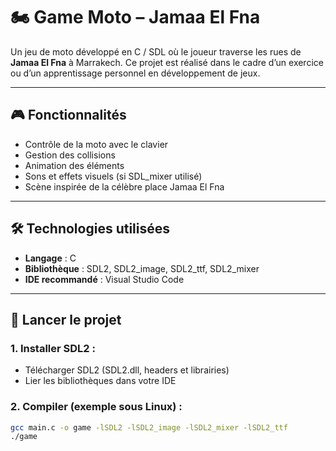 # 🏍️ Game Moto – Jamaa El Fna

Un jeu de moto développé en C / SDL où le joueur traverse les rues de **Jamaa El Fna** à Marrakech. Ce projet est réalisé dans le cadre d’un exercice ou d’un apprentissage personnel en développement de jeux.

---

## 🎮 Fonctionnalités

- Contrôle de la moto avec le clavier  
- Gestion des collisions  
- Animation des éléments  
- Sons et effets visuels (si SDL_mixer utilisé)  
- Scène inspirée de la célèbre place Jamaa El Fna  

---

## 🛠️ Technologies utilisées

- **Langage** : C  
- **Bibliothèque** : SDL2, SDL2_image, SDL2_ttf, SDL2_mixer  
- **IDE recommandé** : Visual Studio Code  

---

## 🚀 Lancer le projet

### 1. Installer SDL2 :  
- Télécharger SDL2 (SDL2.dll, headers et librairies)  
- Lier les bibliothèques dans votre IDE  

### 2. Compiler (exemple sous Linux) :  
```bash
gcc main.c -o game -lSDL2 -lSDL2_image -lSDL2_mixer -lSDL2_ttf
./game
